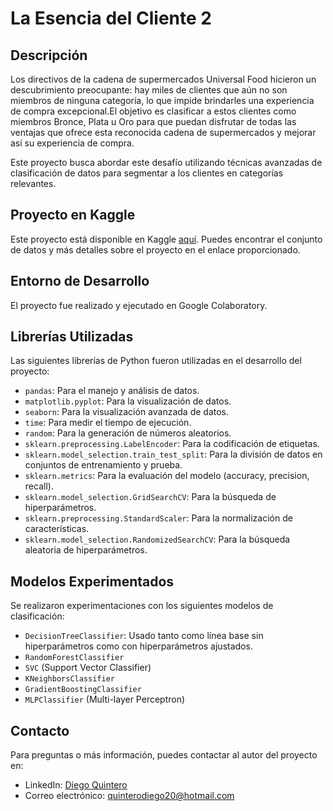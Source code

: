 # La Esencia del Cliente 2

## Descripción

Los directivos de la cadena de supermercados Universal Food hicieron un descubrimiento preocupante: hay miles de clientes que aún no son miembros de ninguna categoría, lo que impide brindarles una experiencia de compra excepcional.El objetivo es clasificar a estos clientes como miembros Bronce, Plata u Oro para que puedan disfrutar de todas las ventajas que ofrece esta reconocida cadena de supermercados y mejorar así su experiencia de compra.

Este proyecto busca abordar este desafío utilizando técnicas avanzadas de clasificación de datos para segmentar a los clientes en categorías relevantes.

## Proyecto en Kaggle

Este proyecto está disponible en Kaggle [aquí](https://www.kaggle.com/datasets/ramjasmaurya/medias-cost-prediction-in-foodmart). Puedes encontrar el conjunto de datos y más detalles sobre el proyecto en el enlace proporcionado.

## Entorno de Desarrollo

El proyecto fue realizado y ejecutado en Google Colaboratory.

## Librerías Utilizadas

Las siguientes librerías de Python fueron utilizadas en el desarrollo del proyecto:

- `pandas`: Para el manejo y análisis de datos.
- `matplotlib.pyplot`: Para la visualización de datos.
- `seaborn`: Para la visualización avanzada de datos.
- `time`: Para medir el tiempo de ejecución.
- `random`: Para la generación de números aleatorios.
- `sklearn.preprocessing.LabelEncoder`: Para la codificación de etiquetas.
- `sklearn.model_selection.train_test_split`: Para la división de datos en conjuntos de entrenamiento y prueba.
- `sklearn.metrics`: Para la evaluación del modelo (accuracy, precision, recall).
- `sklearn.model_selection.GridSearchCV`: Para la búsqueda de hiperparámetros.
- `sklearn.preprocessing.StandardScaler`: Para la normalización de características.
- `sklearn.model_selection.RandomizedSearchCV`: Para la búsqueda aleatoria de hiperparámetros.

## Modelos Experimentados

Se realizaron experimentaciones con los siguientes modelos de clasificación:

- `DecisionTreeClassifier`: Usado tanto como línea base sin hiperparámetros como con hiperparámetros ajustados.
- `RandomForestClassifier`
- `SVC` (Support Vector Classifier)
- `KNeighborsClassifier`
- `GradientBoostingClassifier`
- `MLPClassifier` (Multi-layer Perceptron)

## Contacto

Para preguntas o más información, puedes contactar al autor del proyecto en:

- LinkedIn: [Diego Quintero](https://www.linkedin.com/in/diego-quintero-)
- Correo electrónico: [quinterodiego20@hotmail.com](mailto:quinterodiego20@hotmail.com)
